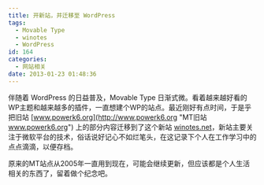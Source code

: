 ```yaml
---
title: 开新站，并迁移至 WordPress
tags:
  - Movable Type
  - winotes
  - WordPress
id: 164
categories:
  - 网站相关
date: 2013-01-23 01:48:36
---
```


伴随着 WordPress 的日益普及，Movable Type 日渐式微。看着越来越好看的WP主题和越来越多的插件，一直想建个WP的站点。最近刚好有点时间，于是乎把旧站 [www.powerk6.org](http://www.powerk6.org "MT旧站 www.powerk6.org") 上的部分内容迁移到了这个新站 [winotes.net](http://winotes.net "新站 winotes.net")，新站主要关注于微软平台的技术，俗话说好记心不如烂笔头，在这记录下个人在工作学习中的点点滴滴，以便存档。

<!--more-->

原来的MT站点从2005年一直用到现在，可能会继续更新，但应该都是个人生活相关的东西了，留着做个纪念吧。